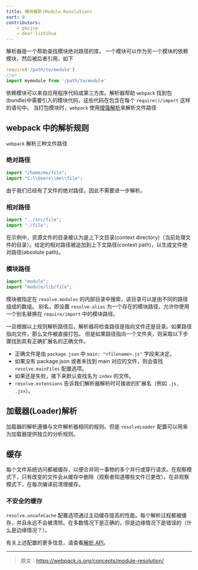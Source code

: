 ```yaml
---
title: 模块解析(Module Resolution)
sort: 8
contributors:
    - pksjce
    - dear-lizhihua
---
```


解析器是一个帮助查找模块绝对路径的库。
一个模块可以作为另一个模块的依赖模块，然后被后者引用，如下

```js
require('/path/to/module')
//or
import mymodule from '/path/to/module'
```

依赖模块可以来自应用程序代码或第三方库。解析器帮助 `webpack` 找到包(bundle)中需要引入的模块代码，这些代码在包含在每个 `require()/import` 这样的语句中。
当打包模块时，`webpack` 使用[增强解析](https://github.com/webpack/enhanced-resolve)来解析文件路径

## webpack 中的解析规则

`webpack` 解析三种文件路径

### 绝对路径

```js
import "/home/me/file";
import "C:\\Users\\me\\file";
```

由于我们已经有了文件的绝对路径，因此不需要进一步解析。

### 相对路径

```js
import "../src/file";
import "./file";
```

在示例中，资源文件的目录被认为是上下文目录(context directory)（当前处理文件的目录）。给定的相对路径被追加到上下文路径(context path)，以生成文件绝对路径(absolute path)。

### 模块路径

```js
import "module";
import "module/lib/file";
```

模块被指定在 `resolve.modules` 的内部目录中搜索，该目录可以是由不同的路径组成的数组。
别名，即设置 `resolve.alias` 为一个存在的模块路径，允许你使用一个别名替换在 `require/import` 中的模块路径。

一旦根据以上规则解析路径后，解析器将检查路径是指向文件还是目录。如果路径指向文件，那么文件被直接打包。
但是如果路径指向一个文件夹，则采取以下步骤找到具有正确扩展名的正确文件。
* 正确文件是由 `package.json` 中 `main: "<filename>.js"` 字段来决定。
* 如果没有 package.json 或者未找到 main 对应的文件，则会查找 `resolve.mainFiles` 配置选项。
* 如果还是失败，接下来默认查找名为 `index` 的文件。
* `resolve.extensions` 告诉我们解析器解析时可接收的扩展名（例如 `.js, .jsx`）。

## 加载器(Loader)解析

加载器的解析遵循与文件解析器相同的规则。但是 `resolveLoader` 配置可以用来为加载器提供独立的分析规则。

## 缓存

每个文件系统访问都被缓存，以便合并同一事物的多个并行或穿行请求。在观察模式下，只有改变的文件会从缓存中删除（观察者知道哪些文件已更改）。在非观察模式下，在每次编译前清理缓存。

### 不安全的缓存

`resolve.unsafeCache` 配置选项通过主动缓存提高的性能。每个解析过程都被缓存，并且永远不会被清除。在多数情况下是正确的，但是边缘情况下是错误的（什么是边缘情况？）。

有关上述配置的更多信息，请查看[解析 API](/configuration/resolve)。

***

> 原文：https://webpack.js.org/concepts/module-resolution/